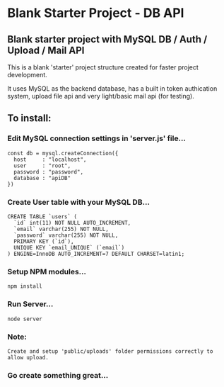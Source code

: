 # Blank Starter Project - DB API
## Blank starter project with MySQL DB / Auth / Upload / Mail API

This is a blank 'starter' project structure created for faster project development.

It uses MySQL as the backend database, has a built in token authication system, upload file api and very light/basic mail api (for testing).

## To install:

### Edit MySQL connection settings in 'server.js' file...
```
const db = mysql.createConnection({
  host     : "localhost",
  user     : "root",
  password : "password",
  database : "apiDB"
})
```

### Create User table with your MySQL DB...
```
CREATE TABLE `users` (
  `id` int(11) NOT NULL AUTO_INCREMENT,
  `email` varchar(255) NOT NULL,
  `password` varchar(255) NOT NULL,
  PRIMARY KEY (`id`),
  UNIQUE KEY `email_UNIQUE` (`email`)
) ENGINE=InnoDB AUTO_INCREMENT=7 DEFAULT CHARSET=latin1;

```

### Setup NPM modules...
```
npm install
```
### Run Server...
```
node server
```
### Note:
```
Create and setup 'public/uploads' folder permissions correctly to allow upload.
```

### Go create something great...
